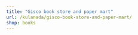 ```yaml
---
title: "Gisco book store and paper mart"
url: /kulanada/gisco-book-store-and-paper-mart/
shop: books
---
```

